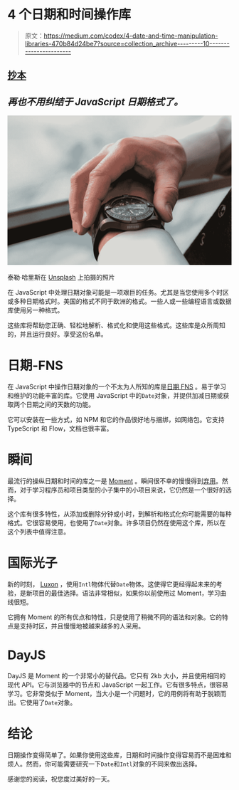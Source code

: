 # 4 个日期和时间操作库

> 原文：<https://medium.com/codex/4-date-and-time-manipulation-libraries-470b84d24be7?source=collection_archive---------10----------------------->

## [抄本](http://medium.com/codex)

## *再也不用纠结于 JavaScript 日期格式了。*

![](img/4377611e8df494b22c1bcf259200b11e.png)

泰勒·哈里斯在 [Unsplash](https://unsplash.com/s/photos/rolex?utm_source=unsplash&utm_medium=referral&utm_content=creditCopyText) 上拍摄的照片

在 JavaScript 中处理日期对象可能是一项艰巨的任务。尤其是当您使用多个时区或多种日期格式时。美国的格式不同于欧洲的格式。一些人或一些编程语言或数据库使用另一种格式。

这些库将帮助您正确、轻松地解析、格式化和使用这些格式。这些库是众所周知的，并且运行良好。享受这份名单。

# 日期-FNS

在 JavaScript 中操作日期对象的一个不太为人所知的库是[日期 FNS](https://date-fns.org/) 。易于学习和维护的功能丰富的库。它使用 JavaScript 中的`Date`对象，并提供加减日期或获取两个日期之间的天数的功能。

它可以安装在一些方式，如 NPM 和它的作品很好地与捆绑，如网络包。它支持 TypeScript 和 Flow，文档也很丰富。

# 瞬间

最流行的操纵日期和时间的库之一是 [Moment](https://momentjs.com/) 。瞬间很不幸的慢慢得到[弃用](https://momentjs.com/docs/#/-project-status/)。然而，对于学习程序员和项目类型的小子集中的小项目来说，它仍然是一个很好的选择。

这个库有很多特性，从添加或删除分钟或小时，到解析和格式化你可能需要的每种格式。它很容易使用，也使用了`Date`对象。许多项目仍然在使用这个库，所以在这个列表中值得注意。

# 国际光子

新的时刻， [Luxon](https://moment.github.io/luxon/) ，使用`Intl`物体代替`Date`物体。这使得它更经得起未来的考验，是新项目的最佳选择。语法非常相似，如果你以前使用过 Moment，学习曲线很短。

它拥有 Moment 的所有优点和特性，只是使用了稍微不同的语法和对象。它的特点是支持时区，并且慢慢地被越来越多的人采用。

# DayJS

DayJS 是 Moment 的一个非常小的替代品。它只有 2kb 大小，并且使用相同的现代 API。它与浏览器中的节点和 JavaScript 一起工作。它有很多特点，很容易学习。它非常类似于 Moment，当大小是一个问题时，它的用例将有助于脱颖而出。它使用了`Date`对象。

# 结论

日期操作变得简单了。如果你使用这些库，日期和时间操作变得容易而不是困难和烦人。然而，你可能需要研究一下`Date`和`Intl`对象的不同来做出选择。

感谢您的阅读，祝您度过美好的一天。